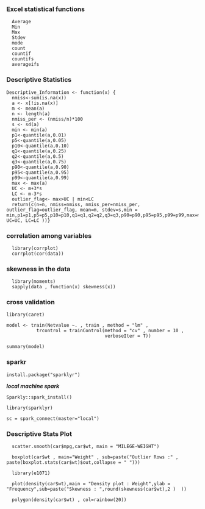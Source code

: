    ### Excel statistical functions 
   
      Average
      Min 
      Max
      Stdev
      mode
      count
      countif
      countifs
      averageifs
   
   
   ### Descriptive Statistics

    Descriptive_Information <- function(x) {
      nmiss<-sum(is.na(x))
      a <- x[!is.na(x)]
      m <- mean(a)
      n <- length(a)
      nmiss_per <- (nmiss/n)*100
      s <- sd(a)
      min <- min(a)
      p1<-quantile(a,0.01)
      p5<-quantile(a,0.05)
      p10<-quantile(a,0.10)
      q1<-quantile(a,0.25)
      q2<-quantile(a,0.5)
      q3<-quantile(a,0.75)
      p90<-quantile(a,0.90)
      p95<-quantile(a,0.95)
      p99<-quantile(a,0.99)
      max <- max(a)
      UC <- m+3*s
      LC <- m-3*s
      outlier_flag<- max>UC | min<LC
      return(c(n=n, nmiss=nmiss, nmiss_per=nmiss_per, outlier_flag=outlier_flag, mean=m, stdev=s,min = min,p1=p1,p5=p5,p10=p10,q1=q1,q2=q2,q3=q3,p90=p90,p95=p95,p99=p99,max=max, UC=UC, LC=LC ))}

### correlation among variables

      library(corrplot)
      corrplot(cor(data))
    
### skewness in the data
      library(moments)
      sapply(data , function(x) skewness(x))
      
      
   ### cross validation
    library(caret)

    model <- train(Netvalue ~. , train , method = "lm" , 
               trcontrol = trainControl(method = "cv" , number = 10 ,
                                        verboseIter = T))

    summary(model)

   ### sparkr

    install.package("sparklyr")
    
   __*local machine spark*__

    Sparkly::spark_install() 

    library(sparklyr)

    sc = spark_connect(master="local")

   ### Descriptive Stats Plot
      
      scatter.smooth(car$mpg,car$wt, main = "MILEGE-WEIGHT")

      boxplot(car$wt , main="Weight" , sub=paste("Outlier Rows :" , paste(boxplot.stats(car$wt)$out,collapse = " ")))

      library(e1071)

      plot(density(car$wt),main = "Density plot : Weight",ylab = "Frequency",sub=paste("Skewness : ",round(skewness(car$wt),2 )  ))

      polygon(density(car$wt) , col=rainbow(20))
